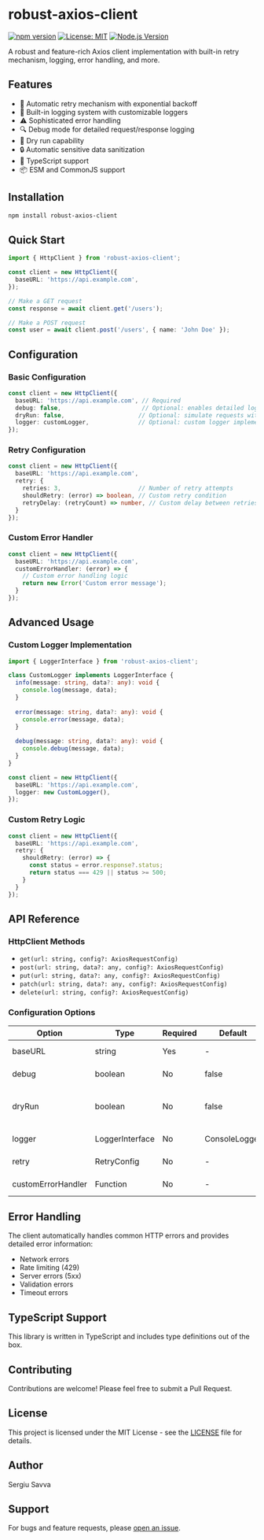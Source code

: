 # robust-axios-client

[![npm version](https://img.shields.io/npm/v/robust-axios-client.svg)](https://www.npmjs.com/package/robust-axios-client)
[![License: MIT](https://img.shields.io/badge/License-MIT-yellow.svg)](https://opensource.org/licenses/MIT)
[![Node.js Version](https://img.shields.io/node/v/robust-axios-client.svg)](https://nodejs.org)

A robust and feature-rich Axios client implementation with built-in retry mechanism, logging, error handling, and more.

## Features

- 🔄 Automatic retry mechanism with exponential backoff
- 📝 Built-in logging system with customizable loggers
- ⚠️ Sophisticated error handling
- 🔍 Debug mode for detailed request/response logging
- 🏃 Dry run capability
- 🔒 Automatic sensitive data sanitization
- 💪 TypeScript support
- 📦 ESM and CommonJS support

## Installation

```bash
npm install robust-axios-client
```

## Quick Start

```typescript
import { HttpClient } from 'robust-axios-client';

const client = new HttpClient({
  baseURL: 'https://api.example.com',
});

// Make a GET request
const response = await client.get('/users');

// Make a POST request
const user = await client.post('/users', { name: 'John Doe' });
```

## Configuration

### Basic Configuration

```typescript
const client = new HttpClient({
  baseURL: 'https://api.example.com', // Required
  debug: false,                       // Optional: enables detailed logging
  dryRun: false,                     // Optional: simulate requests without sending them
  logger: customLogger,              // Optional: custom logger implementation
});
```

### Retry Configuration

```typescript
const client = new HttpClient({
  baseURL: 'https://api.example.com',
  retry: {
    retries: 3,                      // Number of retry attempts
    shouldRetry: (error) => boolean, // Custom retry condition
    retryDelay: (retryCount) => number, // Custom delay between retries
  }
});
```

### Custom Error Handler

```typescript
const client = new HttpClient({
  baseURL: 'https://api.example.com',
  customErrorHandler: (error) => {
    // Custom error handling logic
    return new Error('Custom error message');
  }
});
```

## Advanced Usage

### Custom Logger Implementation

```typescript
import { LoggerInterface } from 'robust-axios-client';

class CustomLogger implements LoggerInterface {
  info(message: string, data?: any): void {
    console.log(message, data);
  }
  
  error(message: string, data?: any): void {
    console.error(message, data);
  }
  
  debug(message: string, data?: any): void {
    console.debug(message, data);
  }
}

const client = new HttpClient({
  baseURL: 'https://api.example.com',
  logger: new CustomLogger(),
});
```

### Custom Retry Logic

```typescript
const client = new HttpClient({
  baseURL: 'https://api.example.com',
  retry: {
    shouldRetry: (error) => {
      const status = error.response?.status;
      return status === 429 || status >= 500;
    }
  }
});
```

## API Reference

### HttpClient Methods

- `get(url: string, config?: AxiosRequestConfig)`
- `post(url: string, data?: any, config?: AxiosRequestConfig)`
- `put(url: string, data?: any, config?: AxiosRequestConfig)`
- `patch(url: string, data?: any, config?: AxiosRequestConfig)`
- `delete(url: string, config?: AxiosRequestConfig)`

### Configuration Options

| Option | Type | Required | Default | Description |
|--------|------|----------|---------|-------------|
| baseURL | string | Yes | - | Base URL for the API |
| debug | boolean | No | false | Enable detailed logging |
| dryRun | boolean | No | false | Simulate requests without sending |
| logger | LoggerInterface | No | ConsoleLogger | Custom logger implementation |
| retry | RetryConfig | No | - | Retry configuration |
| customErrorHandler | Function | No | - | Custom error handler |

## Error Handling

The client automatically handles common HTTP errors and provides detailed error information:

- Network errors
- Rate limiting (429)
- Server errors (5xx)
- Validation errors
- Timeout errors

## TypeScript Support

This library is written in TypeScript and includes type definitions out of the box.

## Contributing

Contributions are welcome! Please feel free to submit a Pull Request.

## License

This project is licensed under the MIT License - see the [LICENSE](LICENSE) file for details.

## Author

Sergiu Savva

## Support

For bugs and feature requests, please [open an issue](https://github.com/sergiu.savva/robust-axios-client/issues).